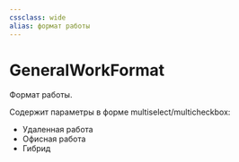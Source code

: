```yaml
---
cssclass: wide
alias: формат работы
---
```

# GeneralWorkFormat

Формат работы. 

Содержит параметры в форме multiselect/multicheckbox: 

-   Удаленная работа
-   Офисная работа
-   Гибрид

